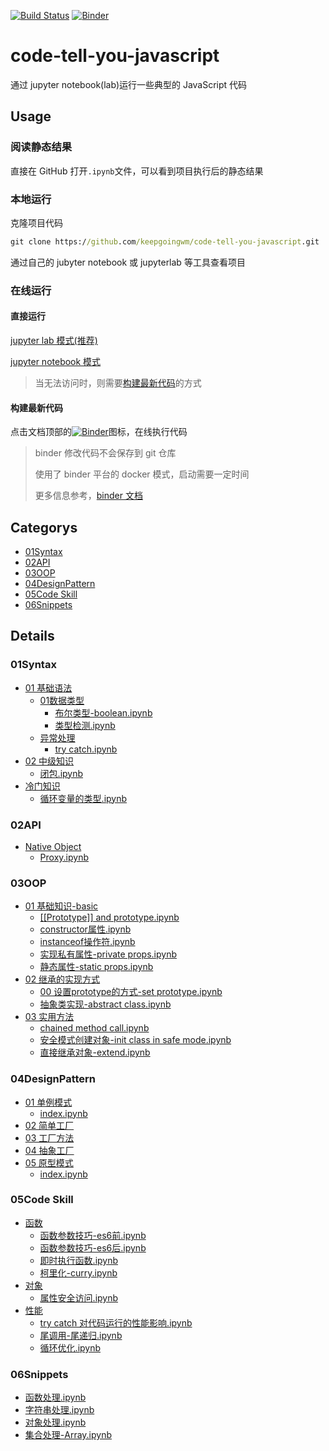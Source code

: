 [![Build Status](https://travis-ci.org/keepgoingwm/code-tell-you-javascript.svg?branch=master)](https://travis-ci.org/keepgoingwm/code-tell-you-javascript)
[![Binder](https://mybinder.org/badge_logo.svg)](https://mybinder.org/v2/gh/keepgoingwm/code-tell-you-javascript.git/master)

# code-tell-you-javascript

通过 jupyter notebook(lab)运行一些典型的 JavaScript 代码

## Usage

### 阅读静态结果

直接在 GitHub 打开`.ipynb`文件，可以看到项目执行后的静态结果

### 本地运行

克隆项目代码

```cmd
git clone https://github.com/keepgoingwm/code-tell-you-javascript.git
```

通过自己的 jubyter notebook 或 jupyterlab 等工具查看项目

### 在线运行

#### 直接运行

[jupyter lab 模式(推荐)](https://hub-binder.mybinder.ovh/user/keepgoingwm-cod--you-javascript-oc7zsevw/lab)

[jupyter notebook 模式](https://hub-binder.mybinder.ovh/user/keepgoingwm-cod--you-javascript-oc7zsevw/tree)

> 当无法访问时，则需要[构建最新代码](#构建最新代码)的方式

#### 构建最新代码

点击文档顶部的[![Binder](https://mybinder.org/badge_logo.svg)](https://mybinder.org/v2/gh/keepgoingwm/code-tell-you-javascript.git/master)图标，在线执行代码

> binder 修改代码不会保存到 git 仓库
>
> 使用了 binder 平台的 docker 模式，启动需要一定时间
>
> 更多信息参考，[binder 文档](https://mybinder.readthedocs.io/en/latest/)

## Categorys

+ [01Syntax](#01Syntax)
+ [02API](#02API)
+ [03OOP](#03OOP)
+ [04DesignPattern](#04DesignPattern)
+ [05Code Skill](#05Code%20Skill)
+ [06Snippets](#06Snippets)

## Details

### 01Syntax

+ [01 基础语法](https://github.com/keepgoingwm/code-tell-you-javascript/tree/master/src/01Syntax/01%20基础语法)
  + [01数据类型](https://github.com/keepgoingwm/code-tell-you-javascript/tree/master/src/01Syntax/01%20基础语法/01数据类型)
    + [布尔类型-boolean.ipynb](https://github.com/keepgoingwm/code-tell-you-javascript/tree/master/src/01Syntax/01%20基础语法/01数据类型/布尔类型-boolean.ipynb)
    + [类型检测.ipynb](https://github.com/keepgoingwm/code-tell-you-javascript/tree/master/src/01Syntax/01%20基础语法/01数据类型/类型检测.ipynb)
  + [异常处理](https://github.com/keepgoingwm/code-tell-you-javascript/tree/master/src/01Syntax/01%20基础语法/异常处理)
    + [try catch.ipynb](https://github.com/keepgoingwm/code-tell-you-javascript/tree/master/src/01Syntax/01%20基础语法/异常处理/try%20catch.ipynb)
+ [02 中级知识](https://github.com/keepgoingwm/code-tell-you-javascript/tree/master/src/01Syntax/02%20中级知识)
  + [闭包.ipynb](https://github.com/keepgoingwm/code-tell-you-javascript/tree/master/src/01Syntax/02%20中级知识/闭包.ipynb)
+ [冷门知识](https://github.com/keepgoingwm/code-tell-you-javascript/tree/master/src/01Syntax/冷门知识)
  + [循环变量的类型.ipynb](https://github.com/keepgoingwm/code-tell-you-javascript/tree/master/src/01Syntax/冷门知识/循环变量的类型.ipynb)

### 02API

+ [Native Object](https://github.com/keepgoingwm/code-tell-you-javascript/tree/master/src/02API/Native%20Object)
  + [Proxy.ipynb](https://github.com/keepgoingwm/code-tell-you-javascript/tree/master/src/02API/Native%20Object/Proxy.ipynb)

### 03OOP

+ [01 基础知识-basic](https://github.com/keepgoingwm/code-tell-you-javascript/tree/master/src/03OOP/01%20基础知识-basic)
  + [[[Prototype]] and prototype.ipynb](https://github.com/keepgoingwm/code-tell-you-javascript/tree/master/src/03OOP/01%20基础知识-basic/[[Prototype]]%20and%20prototype.ipynb)
  + [constructor属性.ipynb](https://github.com/keepgoingwm/code-tell-you-javascript/tree/master/src/03OOP/01%20基础知识-basic/constructor属性.ipynb)
  + [instanceof操作符.ipynb](https://github.com/keepgoingwm/code-tell-you-javascript/tree/master/src/03OOP/01%20基础知识-basic/instanceof操作符.ipynb)
  + [实现私有属性-private props.ipynb](https://github.com/keepgoingwm/code-tell-you-javascript/tree/master/src/03OOP/01%20基础知识-basic/实现私有属性-private%20props.ipynb)
  + [静态属性-static props.ipynb](https://github.com/keepgoingwm/code-tell-you-javascript/tree/master/src/03OOP/01%20基础知识-basic/静态属性-static%20props.ipynb)
+ [02 继承的实现方式](https://github.com/keepgoingwm/code-tell-you-javascript/tree/master/src/03OOP/02%20继承的实现方式)
  + [00 设置prototype的方式-set prototype.ipynb](https://github.com/keepgoingwm/code-tell-you-javascript/tree/master/src/03OOP/02%20继承的实现方式/00%20设置prototype的方式-set%20prototype.ipynb)
  + [抽象类实现-abstract class.ipynb](https://github.com/keepgoingwm/code-tell-you-javascript/tree/master/src/03OOP/02%20继承的实现方式/抽象类实现-abstract%20class.ipynb)
+ [03 实用方法](https://github.com/keepgoingwm/code-tell-you-javascript/tree/master/src/03OOP/03%20实用方法)
  + [chained method call.ipynb](https://github.com/keepgoingwm/code-tell-you-javascript/tree/master/src/03OOP/03%20实用方法/chained%20method%20call.ipynb)
  + [安全模式创建对象-init class in safe mode.ipynb](https://github.com/keepgoingwm/code-tell-you-javascript/tree/master/src/03OOP/03%20实用方法/安全模式创建对象-init%20class%20in%20safe%20mode.ipynb)
  + [直接继承对象-extend.ipynb](https://github.com/keepgoingwm/code-tell-you-javascript/tree/master/src/03OOP/03%20实用方法/直接继承对象-extend.ipynb)

### 04DesignPattern

+ [01 单例模式](https://github.com/keepgoingwm/code-tell-you-javascript/tree/master/src/04DesignPattern/01%20单例模式)
  + [index.ipynb](https://github.com/keepgoingwm/code-tell-you-javascript/tree/master/src/04DesignPattern/01%20单例模式/index.ipynb)
+ [02 简单工厂](https://github.com/keepgoingwm/code-tell-you-javascript/tree/master/src/04DesignPattern/02%20简单工厂)
+ [03 工厂方法](https://github.com/keepgoingwm/code-tell-you-javascript/tree/master/src/04DesignPattern/03%20工厂方法)
+ [04 抽象工厂](https://github.com/keepgoingwm/code-tell-you-javascript/tree/master/src/04DesignPattern/04%20抽象工厂)
+ [05 原型模式](https://github.com/keepgoingwm/code-tell-you-javascript/tree/master/src/04DesignPattern/05%20原型模式)
  + [index.ipynb](https://github.com/keepgoingwm/code-tell-you-javascript/tree/master/src/04DesignPattern/05%20原型模式/index.ipynb)

### 05Code Skill

+ [函数](https://github.com/keepgoingwm/code-tell-you-javascript/tree/master/src/05Code%20Skill/函数)
  + [函数参数技巧-es6前.ipynb](https://github.com/keepgoingwm/code-tell-you-javascript/tree/master/src/05Code%20Skill/函数/函数参数技巧-es6前.ipynb)
  + [函数参数技巧-es6后.ipynb](https://github.com/keepgoingwm/code-tell-you-javascript/tree/master/src/05Code%20Skill/函数/函数参数技巧-es6后.ipynb)
  + [即时执行函数.ipynb](https://github.com/keepgoingwm/code-tell-you-javascript/tree/master/src/05Code%20Skill/函数/即时执行函数.ipynb)
  + [柯里化-curry.ipynb](https://github.com/keepgoingwm/code-tell-you-javascript/tree/master/src/05Code%20Skill/函数/柯里化-curry.ipynb)
+ [对象](https://github.com/keepgoingwm/code-tell-you-javascript/tree/master/src/05Code%20Skill/对象)
  + [属性安全访问.ipynb](https://github.com/keepgoingwm/code-tell-you-javascript/tree/master/src/05Code%20Skill/对象/属性安全访问.ipynb)
+ [性能](https://github.com/keepgoingwm/code-tell-you-javascript/tree/master/src/05Code%20Skill/性能)
  + [try catch 对代码运行的性能影响.ipynb](https://github.com/keepgoingwm/code-tell-you-javascript/tree/master/src/05Code%20Skill/性能/try%20catch%20对代码运行的性能影响.ipynb)
  + [尾调用-尾递归.ipynb](https://github.com/keepgoingwm/code-tell-you-javascript/tree/master/src/05Code%20Skill/性能/尾调用-尾递归.ipynb)
  + [循环优化.ipynb](https://github.com/keepgoingwm/code-tell-you-javascript/tree/master/src/05Code%20Skill/性能/循环优化.ipynb)

### 06Snippets

+ [函数处理.ipynb](https://github.com/keepgoingwm/code-tell-you-javascript/tree/master/src/06Snippets/函数处理.ipynb)
+ [字符串处理.ipynb](https://github.com/keepgoingwm/code-tell-you-javascript/tree/master/src/06Snippets/字符串处理.ipynb)
+ [对象处理.ipynb](https://github.com/keepgoingwm/code-tell-you-javascript/tree/master/src/06Snippets/对象处理.ipynb)
+ [集合处理-Array.ipynb](https://github.com/keepgoingwm/code-tell-you-javascript/tree/master/src/06Snippets/集合处理-Array.ipynb)

